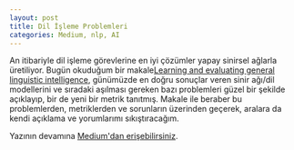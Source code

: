 ```yaml
---
layout: post
title: Dil İşleme Problemleri
categories: Medium, nlp, AI
---
```


An itibariyle dil işleme görevlerine en iyi çözümler yapay sinirsel ağlarla üretiliyor. Bugün okuduğum bir makale[Learning and evaluating general linguistic intelligence](https://arxiv.org/abs/1901.11373), günümüzde en doğru sonuçlar veren sinir ağı/dil modellerini ve sıradaki aşılması gereken bazı problemleri güzel bir şekilde açıklayıp, bir de yeni bir metrik tanıtmış. Makale ile beraber bu problemlerden, metriklerden ve sorunların üzerinden geçerek, aralara da kendi açıklama ve yorumlarımı sıkıştıracağım.

Yazının devamına [Medium'dan erişebilirsiniz](https://medium.com/@evinpinar/dil-işleme-problemleri-73fb0fd77f94).
